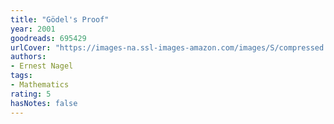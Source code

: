 ```yaml
---
title: "Gödel's Proof"
year: 2001
goodreads: 695429
urlCover: "https://images-na.ssl-images-amazon.com/images/S/compressed.photo.goodreads.com/books/1410131135i/695429.jpg"
authors:
- Ernest Nagel
tags:
- Mathematics
rating: 5
hasNotes: false
---
```

